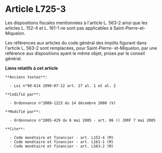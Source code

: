 # Article L725-3

Les dispositions fiscales mentionnées à l'article L. 563-2 ainsi que les articles L. 152-4 et L. 161-1 ne sont pas
applicables à Saint-Pierre-et-Miquelon.

Les références aux articles du code général des impôts figurant dans l'article L. 563-2 sont remplacées, pour Saint-Pierre-
et-Miquelon, par une référence aux dispositions ayant le même objet, prises par le conseil général.

**Liens relatifs à cet article**

	**Anciens textes**:

	  - Loi n°90-614 1990-07-12 art. 27 al. 1 et al. 2

	**Codifié par**:

	  - Ordonnance n°2000-1223 du 14 décembre 2000 (V)

	**Modifié par**:

	  - Ordonnance n°2005-429 du 6 mai 2005 - art. 86 () JORF 7 mai 2005

	**Cite**:

	  - Code monétaire et financier - art. L152-4 (M)
	  - Code monétaire et financier - art. L161-1 (M)
	  - Code monétaire et financier - art. L563-2 (M)
